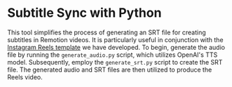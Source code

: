 # Subtitle Sync with Python

This tool simplifies the process of generating an SRT file for creating subtitles in Remotion videos. It is particularly useful in conjunction with the [Instagram Reels template](https://github.com/BluLexi/codedepot/tree/main/remotion-insta-reel-template) we have developed. To begin, generate the audio file by running the `generate_audio.py` script, which utilizes OpenAI's TTS model. Subsequently, employ the `generate_srt.py` script to create the SRT file. The generated audio and SRT files are then utilized to produce the Reels video.